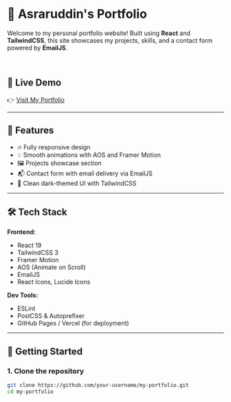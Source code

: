 # 💼 Asraruddin's Portfolio

Welcome to my personal portfolio website! Built using **React** and **TailwindCSS**, this site showcases my projects, skills, and a contact form powered by **EmailJS**.

<br>

## 🔗 Live Demo

👉 [Visit My Portfolio](https://your-live-link.vercel.app)

---

## 📌 Features

- 🔥 Fully responsive design
- 💡 Smooth animations with AOS and Framer Motion
- 🖼️ Projects showcase section
- 📬 Contact form with email delivery via EmailJS
- 🌙 Clean dark-themed UI with TailwindCSS

---

## 🛠️ Tech Stack

**Frontend:**
- React 19
- TailwindCSS 3
- Framer Motion
- AOS (Animate on Scroll)
- EmailJS
- React Icons, Lucide Icons

**Dev Tools:**
- ESLint
- PostCSS & Autoprefixer
- GitHub Pages / Vercel (for deployment)

---

## 🚀 Getting Started

### 1. Clone the repository
```bash
git clone https://github.com/your-username/my-portfolio.git
cd my-portfolio
